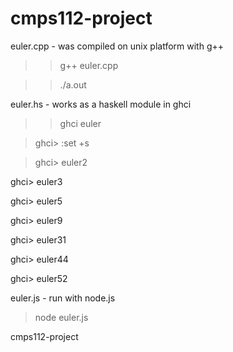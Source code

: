cmps112-project
===============

euler.cpp - was compiled on unix platform with g++
  > > g++ euler.cpp
  
  > > ./a.out 

euler.hs - works as a haskell module in ghci
  > > ghci euler
  
  > ghci> :set +s
  
  > ghci> euler2
  
  ghci> euler3
  
  ghci> euler5
  
  ghci> euler9
  
  ghci> euler31
  
  ghci> euler44
  
  ghci> euler52

euler.js - run with node.js
  > node euler.js

cmps112-project
